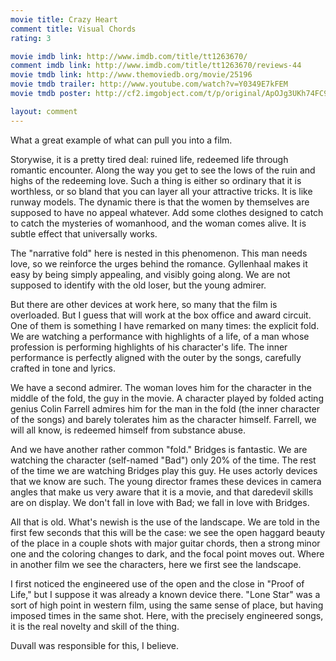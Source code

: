 ```yaml
---
movie title: Crazy Heart
comment title: Visual Chords
rating: 3

movie imdb link: http://www.imdb.com/title/tt1263670/
comment imdb link: http://www.imdb.com/title/tt1263670/reviews-44
movie tmdb link: http://www.themoviedb.org/movie/25196
movie tmdb trailer: http://www.youtube.com/watch?v=Y0349E7kFEM
movie tmdb poster: http://cf2.imgobject.com/t/p/original/ApOJg3UKh74FC9s0JJHj0m3pTrE.jpg

layout: comment
---
```


What a great example of what can pull you into a film.

Storywise, it is a pretty tired deal: ruined life, redeemed life through romantic encounter. Along the way you get to see the lows of the ruin and highs of the redeeming love. Such a thing is either so ordinary that it is worthless, or so bland that you can layer all your attractive tricks. It is like runway models. The dynamic there is that the women by themselves are supposed to have no appeal whatever. Add some clothes designed to catch to catch the mysteries of womanhood, and the woman comes alive. It is subtle effect that universally works.

The "narrative fold" here is nested in this phenomenon. This man needs love, so we reinforce the urges behind the romance. Gyllenhaal makes it easy by being simply appealing, and visibly going along. We are not supposed to identify with the old loser, but the young admirer. 

But there are other devices at work here, so many that the film is overloaded. But I guess that will work at the box office and award circuit. One of them is something I have remarked on many times: the explicit fold. We are watching a performance with highlights of a life, of a man whose profession is performing highlights of his character's life. The inner performance is perfectly aligned with the outer by the songs, carefully crafted in tone and lyrics.

We have a second admirer. The woman loves him for the character in the middle of the fold, the guy in the movie. A character played by folded acting genius Colin Farrell admires him for the man in the fold (the inner character of the songs) and barely tolerates him as the character himself. Farrell, we will all know, is redeemed himself from substance abuse. 

And we have another rather common "fold." Bridges is fantastic. We are watching the character (self-named "Bad") only 20% of the time. The rest of the time we are watching Bridges play this guy. He uses actorly devices that we know are such. The young director frames these devices in camera angles that make us very aware that it is a movie, and that daredevil skills are on display. We don't fall in love with Bad; we fall in love with Bridges.

All that is old. What's newish is the use of the landscape. We are told in the first few seconds that this will be the case: we see the open haggard beauty of the place in a couple shots with major guitar chords, then a strong minor one and the coloring changes to dark, and the focal point moves out. Where in another film we see the characters, here we first see the landscape.

I first noticed the engineered use of the open and the close in "Proof of Life," but I suppose it was already a known device there. "Lone Star" was a sort of high point in western film, using the same sense of place, but having imposed times in the same shot. Here, with the precisely engineered songs, it is the real novelty and skill of the thing.

Duvall was responsible for this, I believe.